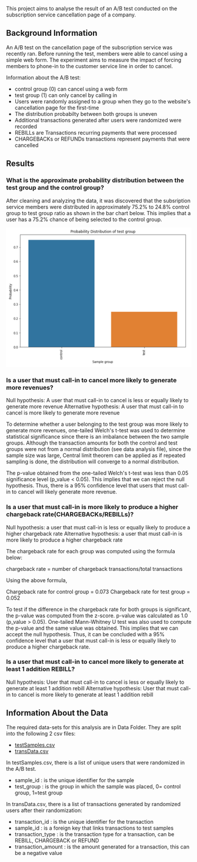 This project aims to analyse the result of an A/B test conducted on the subscription service cancellation page of a company.

## Background Information
An A/B test on the cancellation page of the subscription service was recently ran. Before running the test, members were able to cancel using a simple web form. The experiment aims to measure the impact of forcing members to phone-in to the customer service line in order to cancel.

Information about the A/B test:
- control group (0) can cancel using a web form
- test group (1) can only cancel by calling in
- Users were randomly assigned to a group when they go to the website's cancellation page for the first-time
- The distribution probabilty between both groups is uneven
- Additional transactions generated after users were randomized were recorded
- REBILLs are Transactions recurring payments that were processed
- CHARGEBACKs or REFUNDs transactions represent payments that were cancelled

## Results

### What is the approximate probability distribution between the test group and the control group?
After cleaning and analyzing the data, it was discovered that the subsription service members were distributed in approximately 75.2% to 24.8% control group to test group ratio as shown in the bar chart below. This implies that a user has a 75.2% chance of being selected to the control group.

![Probability Distribution](https://github.com/Oyenike-Nwanebu/AB_Test_Analysis/blob/master/Data/Prob_distribution.png?raw=true)

### Is a user that must call-in to cancel more likely to generate more revenues?
Null hypothesis: A user that must call-in to cancel is less or equally likely to generate more revenue
Alternative hypothesis: A user that must call-in to cancel is more likely to generate more revenue

To determine whether a user belonging to the test group was more likely to generate more revenues, one-tailed Welch's t-test was used to determine statistical significance since there is an imbalance between the two sample groups. Although the transaction amounts for both the control and test groups were not from a normal distribution (see data analysis file), since the sample size was large, Central limit theorem can be applied as if repeated sampling is done, the distribution will converge to a normal distribution.

The p-value obtained from the one-tailed Welch's t-test was less than 0.05 significance level (p_value < 0.05). This implies that we can reject the null hypothesis. Thus, there is a 95% confidence level that users that must call-in to cancel will likely generate more revenue.

### Is a user that must call-in is more likely to produce a higher chargeback rate(CHARGEBACKs/REBILLs)?
Null hypothesis: a user that must call-in is less or equally likely to produce a higher chargeback rate
Alternative hypothesis: a user that must call-in is more likely to produce a higher chargeback rate

The chargeback rate for each group was computed using the formula below:

chargeback rate = number of chargeback transactions/total transactions

Using the above formula, 

Chargeback rate for control group = 0.073
Chargeback rate for test group = 0.052

To test if the difference in the chargeback rate for both groups is significant, the p-value was computed from the z-score. p-value was calculated as 1.0 (p_value > 0.05). One-tailed Mann-Whitney U test was also used to compute the p-value and the same value was obtained. This implies that we can accept the null hypothesis. Thus, it can be concluded with a 95% confidence level that a user that must call-in is less or equally likely to produce a higher chargeback rate.

### Is a user that must call-in to cancel more likely to generate at least 1 addition REBILL?
Null hypothesis: User that must call-in to cancel is less or equally likely to generate at least 1 addition rebill
Alternative hypothesis: User that must call-in to cancel is more likely to generate at least 1 addition rebill




## Information About the Data
The required data-sets for this analysis are in Data Folder. They are  split into the following 2 csv files:
- [testSamples.csv](testSamples.csv)
- [transData.csv](transData.csv)

In testSamples.csv, there is a list of unique users that were randomized in the A/B test.
* sample_id : is the unique identifier for the sample
* test_group : is the group in which the sample was placed, 0= control group, 1=test group

In transData.csv, there is a list of transactions generated by randomized users after their randomization:
* transaction_id : is the unique identifier for the transaction
* sample_id : is a foreign key that links transactions to test samples
* transaction_type : is the transaction type for a transaction, can be REBILL, CHARGEBACK or REFUND
* transaction_amount : is the amount generated for a transaction, this can be a negative value

